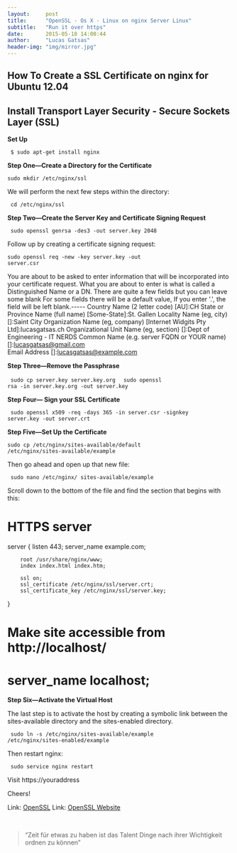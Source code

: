 ```yaml
---
layout:     post
title:      "OpenSSL - Os X - Linux on nginx Server Linux"
subtitle:   "Run it over https"
date:       2015-05-18 14:00:44
author:     "Lucas Gatsas"
header-img: "img/mirror.jpg"
---
```

<h2 class="section-heading">How To Create a SSL Certificate on nginx for Ubuntu 12.04</h2>
<h2 class="section-heading">Install Transport Layer Security - Secure Sockets Layer (SSL)</h2>

<strong> Set Up </strong> 


<code> $ sudo apt-get install nginx </code>


<strong> Step One—Create a Directory for the Certificate </strong> 


<code>sudo mkdir /etc/nginx/ssl</code>


We will perform the next few steps within the directory:


<code>  cd /etc/nginx/ssl </code> 


<strong>Step Two—Create the Server Key and Certificate Signing Request</strong> 


<code> sudo openssl genrsa -des3 -out server.key 2048 </code>


Follow up by creating a certificate signing request:


<code>sudo openssl req -new -key server.key -out server.csr</code>





You are about to be asked to enter information that will be incorporated
into your certificate request.
What you are about to enter is what is called a Distinguished Name or a DN.
There are quite a few fields but you can leave some blank
For some fields there will be a default value,
If you enter '.', the field will be left blank.-----
Country Name (2 letter code) [AU]:CH
State or Province Name (full name) [Some-State]:St. Gallen
Locality Name (eg, city) []:Saint City
Organization Name (eg, company) [Internet Widgits Pty Ltd]:lucasgatsas.ch 
Organizational Unit Name (eg, section) []:Dept of Engineering - IT NERDS
Common Name (e.g. server FQDN or YOUR name) []:lucasgatsas@gmail.com                  
Email Address []:lucasgatsas@example.com






<strong> Step Three—Remove the Passphrase </strong> 


<code> sudo cp server.key server.key.org </code> 
<code> sudo openssl rsa -in server.key.org 
	-out server.key </code> 


<strong> Step Four— Sign your SSL Certificate </strong> 


<code>  sudo openssl x509 -req -days 365 -in server.csr 
	-signkey server.key -out server.crt </code>




<strong> Step Five—Set Up the Certificate </strong> 


<code>sudo cp /etc/nginx/sites-available/default
 /etc/nginx/sites-available/example</code>


Then go ahead and open up that new file:




<code> sudo nano /etc/nginx/
	sites-available/example </code>



Scroll down to the bottom of the file and find the section that begins with this:


# HTTPS server

server {
        listen 443;
        server_name example.com;

        root /usr/share/nginx/www;
        index index.html index.htm;

        ssl on;
        ssl_certificate /etc/nginx/ssl/server.crt;
        ssl_certificate_key /etc/nginx/ssl/server.key; 
}





# Make site accessible from http://localhost/
# server_name localhost;


<strong> Step Six—Activate the Virtual Host </strong> 


The last step is to activate the host by creating a symbolic link between the sites-available directory and the sites-enabled directory.


<code>  sudo ln -s /etc/nginx/sites-available/example 
	/etc/nginx/sites-enabled/example </code>


Then restart nginx:


<code>  sudo service nginx restart </code>


Visit https://youraddress



Cheers! 



Link: <a href="https://github.com/openssl/openssl">OpenSSL</a> Link: <a href="http://www.openssl.org/source/">OpenSSL Website</a>


<br>
<blockquote>
“Zeit für etwas zu haben ist das Talent Dinge nach ihrer Wichtigkeit ordnen zu können” 
</blockquote>

